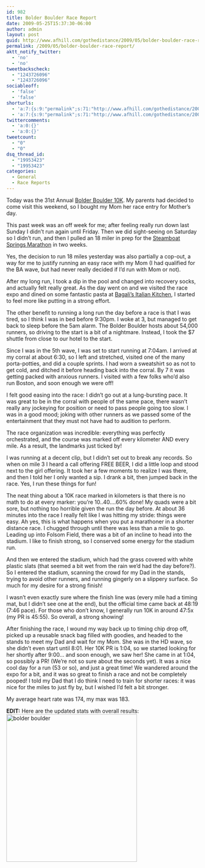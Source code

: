 ```yaml
---
id: 982
title: Bolder Boulder Race Report
date: 2009-05-25T15:37:30-06:00
author: admin
layout: post
guid: http://www.afhill.com/gothedistance/2009/05/bolder-boulder-race-report/
permalink: /2009/05/bolder-boulder-race-report/
aktt_notify_twitter:
  - 'no'
  - 'no'
tweetbackscheck:
  - "1243726096"
  - "1243726096"
sociableoff:
  - 'false'
  - 'false'
shorturls:
  - 'a:7:{s:9:"permalink";s:71:"http://www.afhill.com/gothedistance/2009/05/bolder-boulder-race-report/";s:7:"tinyurl";s:25:"http://tinyurl.com/owrdnd";s:4:"isgd";s:17:"http://is.gd/DGDJ";s:5:"bitly";s:19:"http://bit.ly/5UDac";s:5:"snipr";s:22:"http://snipr.com/irax1";s:5:"snurl";s:22:"http://snurl.com/irax1";s:7:"snipurl";s:24:"http://snipurl.com/irax1";}'
  - 'a:7:{s:9:"permalink";s:71:"http://www.afhill.com/gothedistance/2009/05/bolder-boulder-race-report/";s:7:"tinyurl";s:25:"http://tinyurl.com/owrdnd";s:4:"isgd";s:17:"http://is.gd/DGDJ";s:5:"bitly";s:19:"http://bit.ly/5UDac";s:5:"snipr";s:22:"http://snipr.com/irax1";s:5:"snurl";s:22:"http://snurl.com/irax1";s:7:"snipurl";s:24:"http://snipurl.com/irax1";}'
twittercomments:
  - 'a:0:{}'
  - 'a:0:{}'
tweetcount:
  - "0"
  - "0"
dsq_thread_id:
  - "19953423"
  - "19953423"
categories:
  - General
  - Race Reports
---
```

Today was the 31st Annual <a href="http://www.bolderboulder.com/" rel="nofollow">Bolder Boulder 10K</a>. My parents had decided to come visit this weekend, so I bought my Mom her race entry for Mother&#8217;s day. 

This past week was an off week for me; after feeling really run down last Sunday I didn&#8217;t run again until Friday. Then we did sight-seeing on Saturday so I didn&#8217;t run, and then I pulled an 18 miler in prep for the <a href="http://www.steamboat-chamber.com/info/events/sbcccalendarevent.marathon_09.item.asp?" rel="nofollow">Steamboat Springs Marathon</a> in two weeks. 

Yes, the decision to run 18 miles yesterday was also partially a cop-out, a way for me to justify running an easy race with my Mom (I had qualified for the BA wave, but had never really decided if I&#8217;d run with Mom or not). 

After my long run, I took a dip in the pool and changed into recovery socks, and actually felt really great. As the day went on and we visited the race expo and dined on some fantastic pasta at <a href="http://www.bagalis.com/" rel="nofollow">Bagali&#8217;s Italian Kitchen</a>, I started to feel more like putting in a strong effort. 

The other benefit to running a long run the day before a race is that I was tired, so I think I was in bed before 9:30pm. I woke at 3, but managed to get back to sleep before the 5am alarm. The Bolder Boulder hosts about 54,000 runners, so driving to the start is a bit of a nightmare. Instead, I took the $7 shuttle from close to our hotel to the start. 

Since I was in the 5th wave, I was set to start running at 7:04am. I arrived at my corral at about 6:30, so I left and stretched, visited one of the many porta-potties, and did a couple sprints. I had worn a sweatshirt so as not to get cold, and ditched it before heading back into the corral. By 7 it was getting packed with anxious runners. I visited with a few folks who&#8217;d also run Boston, and soon enough we were off!

I felt good easing into the race: I didn&#8217;t go out at a lung-bursting pace. It was great to be in the corral with people of the same pace, there wasn&#8217;t really any jockeying for position or need to pass people going too slow. I was in a good mood; joking with other runners as we passed some of the entertainment that they must not have had to audition to perform. 

The race organization was incredible: everything was perfectly orchestrated, and the course was marked off every kilometer AND every mile. As a result, the landmarks just ticked by!

I was running at a decent clip, but I didn&#8217;t set out to break any records. So when on mile 3 I heard a call offering FREE BEER, I did a little loop and stood next to the girl offering. It took her a few moments to realize I was there, and then I told her I only wanted a sip. I drank a bit, then jumped back in the race. Yes, I run these things for fun!

The neat thing about a 10K race marked in kilometers is that there is no math to do at every marker: you&#8217;re 10..40&#8230;.60% done! My quads were a bit sore, but nothing too horrible given the run the day before. At about 36 minutes into the race I really felt like I was hitting my stride: things were easy. Ah yes, this is what happens when you put a marathoner in a shorter distance race. I chugged through until there was less than a mile to go. Leading up into Folsom Field, there was a bit of an incline to head into the stadium. I like to finish strong, so I conserved some energy for the stadium run. 

And then we entered the stadium, which had the grass covered with white plastic slats (that seemed a bit wet from the rain we&#8217;d had the day before?). So I entered the stadium, scanning the crowd for my Dad in the stands, trying to avoid other runners, and running gingerly on a slippery surface. So much for my desire for a strong finish! 

I wasn&#8217;t even exactly sure where the finish line was (every mile had a timing mat, but I didn&#8217;t see one at the end), but the official time came back at 48:19 (7:46 pace). For those who don&#8217;t know, I generally run 10K in around 47:5x (my PR is 45:55). So overall, a strong showing!

After finishing the race, I wound my way back up to timing chip drop off, picked up a reusable snack bag filled with goodies, and headed to the stands to meet my Dad and wait for my Mom. She was in the HD wave, so she didn&#8217;t even start until 8:01. Her 10K PR is 1:04, so we started looking for her shortly after 9:00&#8230; and soon enough, we saw her! She came in at 1:04, so possibly a PR! (We&#8217;re not so sure about the seconds yet). It was a nice cool day for a run (53 or so), and just a great time! We wandered around the expo for a bit, and it was so great to finish a race and not be completely pooped! I told my Dad that I do think I need to train for shorter races: it was nice for the miles to just fly by, but I wished I&#8217;d felt a bit stronger. 

My average heart rate was 174, my max was 183.

**EDIT:** Here are the updated stats with overall results:  
[<img src="http://www.afhill.com/gothedistance/wp-content/uploads/2009/05/bbresults.jpg" alt="bolder boulder" title="bolder boulder" width="342" height="386" class="aligncenter size-full wp-image-983" />](http://www.afhill.com/gothedistance/wp-content/uploads/2009/05/bbresults.jpg)